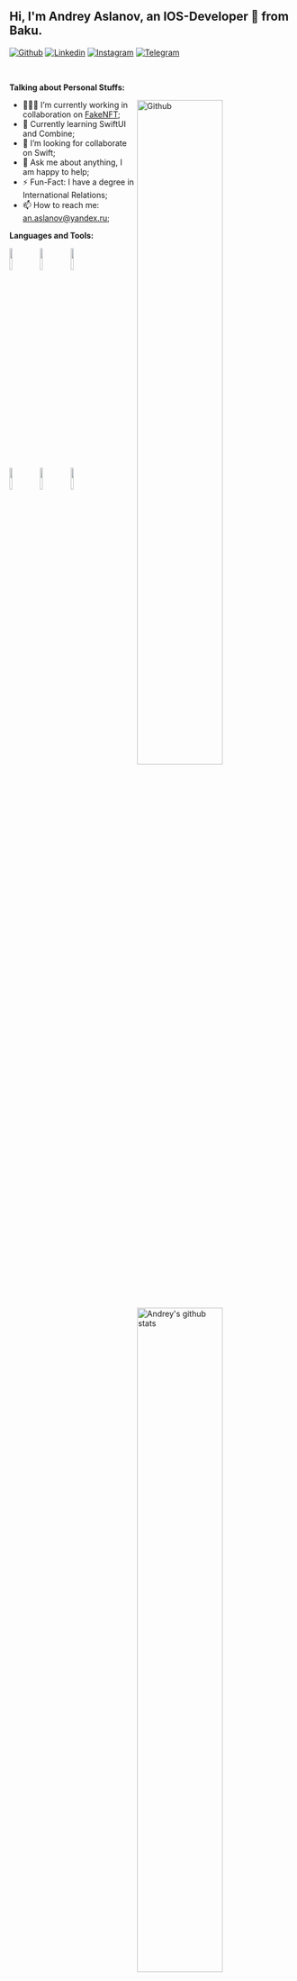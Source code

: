 ## Hi, I'm Andrey Aslanov, an IOS-Developer 🚀 from Baku.

<!-- Your badges
You can use the website to generate badges: https://shields.io/
-->

[![Github](https://img.shields.io/badge/-Github-000?style=flat&logo=Github&logoColor=white)](https://github.com/AndreyAslanov)
[![Linkedin](https://img.shields.io/badge/-LinkedIn-blue?style=flat&logo=Linkedin&logoColor=white)](https://www.linkedin.com/in/andrey-aslanov/)
[![Instagram](https://img.shields.io/badge/-Instagram-c13584?style=flat&labelColor=c13584&logo=instagram&logoColor=white)](https://www.instagram.com/andrew_aslanov/)
[![Telegram](https://img.shields.io/badge/-telegram-red?color=white&logo=telegram&logoColor=black)](https://t.me/andrew_aslanov)

&nbsp;

<!-- Talking about you -->
**Talking about Personal Stuffs:**

<!-- Any image aligned to the right. Beware the width -->
<img width="55%" align="right" alt="Github" src="https://raw.githubusercontent.com/onimur/.github/master/.resources/git-header.svg" />

- 👨🏽‍💻 I’m currently working in collaboration on [FakeNFT](https://github.com/YanikMax/iOS-FakeNFT-StarterProject-Public);
- 🌱 Currently learning SwiftUI and Combine; 
- 👯 I’m looking for collaborate on Swift;
- 💬 Ask me about anything, I am happy to help;
- ⚡️ Fun-Fact: I have a degree in International Relations;
- 📫 How to reach me: an.aslanov@yandex.ru;

**Languages and Tools:** 

<!-- Your github readme stats
You can use this api: https://github.com/anuraghazra/github-readme-stats
-->
<p>
  <a href="https://github.com/AndreyAslanov/handle-path-oz">
    <img width="55%" align="right" alt="Andrey's github stats" src="https://github-readme-stats.vercel.app/api?username=AndreyAslanov&show_icons=true&hide_border=true" />
  </a>

  <!-- Your languages and tools. Be careful with the alignment. 
  You can use this sites to get logos: https://www.vectorlogo.zone or https://simpleicons.org/
  -->
  <code><img width="10%" src="https://www.vectorlogo.zone/logos/swift/swift-icon.svg"></code>
  <code><img width="10%" src="https://www.vectorlogo.zone/logos/figma/figma-icon.svg"></code>
  <code><img width="10%" src="https://www.vectorlogo.zone/logos/getpostman/getpostman-icon.svg"></code>
  <br />
  <code><img width="10%" src="https://www.vectorlogo.zone/logos/sqlite/sqlite-icon.svg"></code>
  <code><img width="10%" src="https://www.vectorlogo.zone/logos/apple_xcode/apple_xcode-icon.svg"></code>
  <code><img width="10%" src="https://www.vectorlogo.zone/logos/github/github-icon.svg"></code>
</p>
